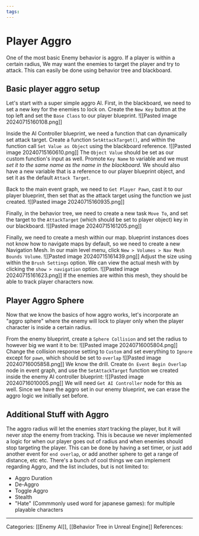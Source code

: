 ```yaml
---
tags:
---
```

# Player Aggro
One of the most basic Enemy behavior is aggro. If a player is within a certain radius, We may want the enemies to target the player and try to attack. This can easily be done using behavior tree and blackboard.

## Basic player aggro setup
Let's start with a super simple aggro AI. First, in the blackboard, we need to set a new key for the enemies to lock on. Create the `New Key` button at the top left and set the `Base Class` to our player blueprint.
![[Pasted image 20240715160108.png]]

Inside the AI Controller blueprint, we need a function that can dynamically set attack target. Create a function `SetAttackTarget()`, and within the function call `Set Value as Object` using the blackboard reference. 
![[Pasted image 20240715160610.png]]
The `Object Value` should be set as our custom function's input as well. Promote `Key Name` to variable and we must _set it to the same name as the name in the blackboard._ We should also have a new variable that is a reference to our player blueprint object, and set it as the default `Attack Target`.

Back to the main event graph, we need to `Get Player Pawn`, cast it to our player blueprint, then set that as the attack target using the function we just created.
![[Pasted image 20240715160935.png]]

Finally, in the behavior tree, we need to create a new task `Move To`, and set the target to the `AttackTarget` (which should be set to player object) key in our blackboard.
![[Pasted image 20240715161205.png]]

Finally, we need to create a mesh within our map. blueprint instances does not know how to navigate maps by default, so we need to create a new Navigation Mesh. In our main level menu, click `New > Volumes > Nav Mesh Bounds Volume`.
![[Pasted image 20240715161439.png]]
Adjust the size using within the `Brush Settings` option. We can view the actual mesh with by clicking the `show > navigation` option.
![[Pasted image 20240715161623.png]]
If the enemies are within this mesh, they should be able to track player characters now.


## Player Aggro Sphere
Now that we know the basics of how aggro works, let's incorporate an "aggro sphere" where the enemy will lock to player only when the player character is inside a certain radius.

From the enemy blueprint, create a `Sphere Collision` and set the radius to however big we want it to be:
![[Pasted image 20240716005804.png]]
Change the collision response setting to `Custom` and set everything to `Ignore` except for `pawn`, which should be set to `overlap`
![[Pasted image 20240716005858.png]]
We know the drill. Create `On Event Begin Overlap` node in event graph, and use the `SetAttackTarget` function we created inside the enemy AI controller blueprint:
![[Pasted image 20240716010005.png]]
We will need `Get AI Controller` node for this as well.
Since we have the aggro set in our enemy blueprint, we can erase the aggro logic we initially set before.


## Additional Stuff with Aggro
The aggro radius will let the enemies _start_ tracking the player, but it will never _stop_ the enemy from tracking. This is because we never implemented a logic for when our player goes out of radius and when enemies should stop targeting the player. This can be done by having a set timer, or just add another event for `end overlap`, or add another sphere to get a range of distance, etc etc. There's a bunch of cool things we can implement regarding Aggro, and the list includes, but is not limited to:
- Aggro Duration
- De-Aggro
- Toggle Aggro
- Stealth
- "Hate" (Commmonly used word for japanese games): for multiple playable characters

---
Categories: [[Enemy AI]], [[Behavior Tree in Unreal Engine]]
References:
